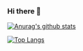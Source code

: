 ### Hi there 👋

<!--
**vfdxvffd/vfdxvffd** is a ✨ _special_ ✨ repository because its `README.md` (this file) appears on your GitHub profile.

Here are some ideas to get you started:

- 🔭 I’m currently working on ...
- 🌱 I’m currently learning ...
- 👯 I’m looking to collaborate on ...
- 🤔 I’m looking for help with ...
- 💬 Ask me about ...
- 📫 How to reach me: ...  
- 😄 Pronouns: ...

⚡ Fun fact: ...
-->
[![Anurag's github stats](https://github-readme-stats.vercel.app/api?username=vfdxvffd&show_icons=true&theme=buefy&count_private=true&repo=github-readme-stats)](https://github.com/vfdxvffd)

[![Top Langs](https://github-readme-stats.vercel.app/api/top-langs/?username=vfdxvffd)](https://github.com/vfdxvffd )

